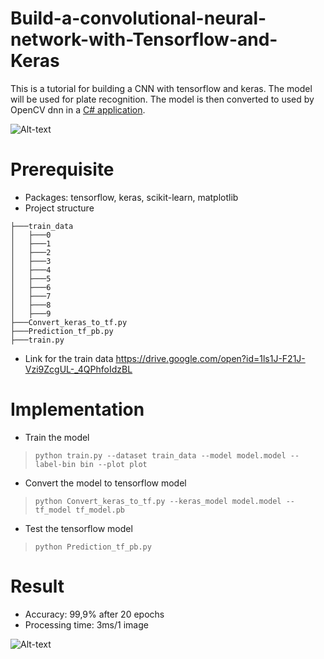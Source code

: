 # Build-a-convolutional-neural-network-with-Tensorflow-and-Keras
This is a tutorial for building a CNN with tensorflow and keras. The model will be used for plate recognition. The model is then converted to used by OpenCV dnn in a [C# application](https://github.com/habom2310/ANPR-system). 

![Alt-text](https://github.com/habom2310/Build-a-convolutional-neural-network-with-Tensorflow-and-Keras/blob/master/0-9.JPG)

# Prerequisite
 - Packages: tensorflow, keras, scikit-learn, matplotlib
 - Project structure

```
├───train_data
│   ├───0
│   ├───1
│   ├───2
│   ├───3
│   ├───4
│   ├───5
│   ├───6
│   ├───7
│   ├───8
│   ├───9
├───Convert_keras_to_tf.py
├───Prediction_tf_pb.py
├───train.py
```
 - Link for the train data https://drive.google.com/open?id=1ls1J-F21J-Vzi9ZcgUL-_4QPhfoIdzBL
# Implementation
- Train the model
> `python train.py --dataset train_data --model model.model --label-bin bin --plot plot`
- Convert the model to tensorflow model
> `python Convert_keras_to_tf.py --keras_model model.model --tf_model tf_model.pb`
- Test the tensorflow model
> `python Prediction_tf_pb.py`

# Result
- Accuracy: 99,9% after 20 epochs
- Processing time: 3ms/1 image

![Alt-text](https://github.com/habom2310/Build-a-convolutional-neural-network-with-Tensorflow-and-Keras/blob/master/1.png)
